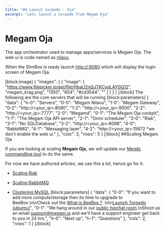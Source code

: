 ```yaml
---
title: "#4 Launch torpedo - Oja"
excerpt: "Lets launch a torpedo from Megam Oja"
---
```

# Megam Oja

The app orchestrator used to manage apps/services is Megam Oja. The web ui is code named as [nilavu](https://github.com/megamsys/nilavu.git)

When the SlimBox is ready launch [http://<ipaddress>:8080](http://<ipaddress>:8080) which will display the login screen of Megam Oja.


[block:image]
{
  "images": [
    {
      "image": [
        "https://www.filepicker.io/api/file/HbaU2nQJTKCvqLAYGQ12",
        "megam_krag.png",
        "1350",
        "654",
        "#cd3544",
        ""
      ]
    }
  ]
}
[/block]
The following are the core servers that will be running
[block:parameters]
{
  "data": {
    "h-0": "Servers",
    "0-0": "Megam Nilavu",
    "1-0": "Megam Gateway",
    "0-2": "http://<your_ip>:8080",
    "1-2": "http://<your_ip>:9000",
    "2-2": "http://<your_ip>:7777",
    "2-0": "Megamd",
    "0-1": "The Megam Oja cockpit",
    "1-1": "The Megam Oja API server",
    "2-1": "Omni scheduler",
    "3-0": "Riak",
    "3-1": "No SQLDatabase",
    "3-2": "http://<your_ip>:8098",
    "4-0": "RabbitMQ",
    "4-1": "Messaging layer",
    "4-2": "http://<your_ip>:15672 *we don't enable the web ui."
  },
  "cols": 3,
  "rows": 5
}
[/block]
##Scaling Megam Oja

If you are looking at scaling **Megam Oja**, we will update our [Megdc commandline tool](doc:megam_megdc_tool)  to do the same.

For now we have authored articles, we use this a lot, hence go for it.

  * [Scaling Riak](http://devcenter.megam.io/2015/08/27/riak-cluster/)

  * [Scaling RabbitMQ](http://devcenter.megam.io/2015/08/27/rabbitmq-cluster/) 

  * [Clustering MySQL](http://devcenter.megam.io/2015/09/08/mysql-master-slave-replication/) 
[block:parameters]
{
  "data": {
    "0-0": "If you want to add more compute/storage then its time to upgrade to BeeBox.\n\nCheck out the [What is BeeBox ?](doc:megam_whatis_beebox) .\n\n[Launch Torpedo (ubuntu)](doc:ubuntu)",
    "0-1": "We hang around in our [public hipchat room](http://j.mp/megamchat).\nShoot us an email [support@megam.io](mailto:support@megam.io) and we'll have a support engineer get back to you in 24 hrs.",
    "h-0": "Next up",
    "h-1": "Questions"
  },
  "cols": 2,
  "rows": 1
}
[/block]